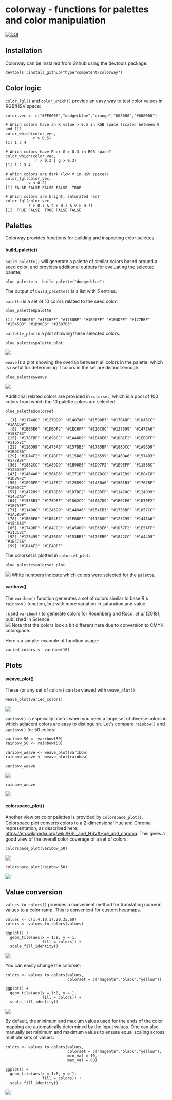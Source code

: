 # colorway - functions for palettes and color manipulation
[![DOI](https://zenodo.org/badge/183936596.svg)](https://zenodo.org/badge/latestdoi/183936596)

## Installation

Colorway can be installed from Github using the devtools package:
```
devtools::install_github("hypercompetent/colorway")
```

## Color logic

`color_lgl()` and `color_which()` provide an easy way to test color values in RGB/HSV space:
```
color_vec <- c("#FF0000","dodgerblue","orange","808080","#000000")

# Which colors have an R value > 0.5 in RGB space (scaled between 0 and 1)?
color_which(color_vec,
            r > 0.5)
[1] 1 3 4

# Which colors have R or G > 0.3 in RGB space?
color_which(color_vec,
             r > 0.3 | g > 0.3)
[1] 1 2 3 4

# Which colors are dark (low V in HSV space)?
color_lgl(color_vec,
          v < 0.2)
[1] FALSE FALSE FALSE FALSE  TRUE

# Which colors are bright, saturated red?
color_lgl(color_vec,
          r > 0.7 & s > 0.7 & v > 0.7)
[1]  TRUE FALSE  TRUE FALSE FALSE
```

## Palettes

Colorway provides functions for building and inspecting color palettes.


#### build_palette()

`build_palette()` will generate a palette of similar colors based around a seed color, and provides additional outputs for evaluating the selected palette:
```
blue_palette <- build_palette("dodgerblue")
```
The output of `build_palette()` is a list with 5 entries.

`palette` is a set of 10 colors related to the seed color:
```
blue_palette$palette

[1] "#1B6CE6" "#1EC6FF" "#175DBF" "#1E90FF" "#1E4DFF" "#177BBF" "#1545B3" "#1B90E6" "#1587B3"
```

`pallette_plot` is a plot showing these selected colors.
```
blue_palette$palette_plot
```
![](man/figures/palette_plot.png?raw=true)

`weave` is a plot showing the overlap between all colors in the palette, which is useful for determining if colors in the set are distinct enough.
```
blue_palette$weave
```
![](man/figures/weave_plot.png?raw=true)

Additional related colors are provided in `colorset`, which is a pool of 100 colors from which the 10 palette colors are selected:
```
blue_palette$colorset

  [1] "#11748C" "#127D99" "#1487A6" "#1590B3" "#179ABF" "#18A3CC" "#1AACD9"
  [8] "#1BB5E6" "#1DBDF2" "#1EC6FF" "#116C8C" "#127599" "#147EA6" "#1587B3"
 [15] "#178FBF" "#1898CC" "#1AA0D9" "#1BA8E6" "#1DB1F2" "#1EB9FF" "#11658C"
 [22] "#126D99" "#1475A6" "#157DB3" "#1785BF" "#188DCC" "#1A95D9" "#1B9CE6"
 [29] "#1DA4F2" "#1EABFF" "#115D8C" "#126599" "#146DA6" "#1574B3" "#177BBF"
 [36] "#1882CC" "#1A89D9" "#1B90E6" "#1D97F2" "#1E9EFF" "#11568C" "#125D99"
 [43] "#1464A6" "#156AB3" "#1771BF" "#1878CC" "#1A7ED9" "#1B84E6" "#1D8AF2"
 [50] "#1E90FF" "#114E8C" "#125599" "#145BA6" "#1561B3" "#1767BF" "#186DCC"
 [57] "#1A72D9" "#1B78E6" "#1D7DF2" "#1E83FF" "#11478C" "#124D99" "#1452A6"
 [64] "#1558B3" "#175DBF" "#1862CC" "#1A67D9" "#1B6CE6" "#1D70F2" "#1E75FF"
 [71] "#11408C" "#124599" "#1449A6" "#154EB3" "#1753BF" "#1857CC" "#1A5BD9"
 [78] "#1B60E6" "#1D64F2" "#1E68FF" "#11388C" "#123C99" "#1441A6" "#1545B3"
 [85] "#1749BF" "#184CCC" "#1A50D9" "#1B53E6" "#1D57F2" "#1E5AFF" "#11318C"
 [92] "#123499" "#1438A6" "#153BB3" "#173EBF" "#1842CC" "#1A44D9" "#1B47E6"
 [99] "#1D4AF2" "#1E4DFF"
```

The colorset is plotted in `colorset_plot`:
```
blue_palette$colorset_plot
```
![](man/figures/colorset_plot.png?raw=true)
White numbers indicate which colors were selected for the `palette`.

#### varibow()

The `varibow()` function generates a set of colors similar to base R's `rainbow()` function, but with more variation in saturation and value.

I used `varibow()` to generate colors for Rosenberg and Roco, *et al* (2018), published in Science:  
![](man/figures/varibow_figure_example.png?raw=true)
Note that the colors look a bit different here due to conversion to CMYK colorspace.

Here's a simpler example of function usage:
```
varied_colors <- varibow(10)
```

## Plots

#### weave_plot()

These (or any set of colors) can be viewed with `weave_plot()`:
```
weave_plot(varied_colors)
```
![](man/figures/varibow_plot.png?raw=true)

`varibow()` is especially useful when you need a large set of diverse colors in which adjacent colors are easy to distinguish. Let's compare `rainbow()` and `varibow()` for 50 colors:
```
varibow_50 <- varibow(50)
rainbow_50 <- rainbow(50)

varibow_weave <- weave_plot(varibow)
rainbow_weave <- weave_plot(rainbow)

varibow_weave
```
![](man/figures/varibow_50_weave.png?raw=true)


```
rainbow_weave
```
![](man/figures/rainbow_50_weave.png?raw=true)

#### colorspace_plot()

Another view on color palettes is provided by `colorspace_plot()`. Colorspace plot converts colors to a 2-dimensional Hue and Chroma representation, as described here: https://en.wikipedia.org/wiki/HSL_and_HSV#Hue_and_chroma. This gives a good view of the overall color coverage of a set of colors:
```
colorspace_plot(varibow_50)
```
![](man/figures/varibow_colorspace.png?raw=true)

```
colorspace_plot(rainbow_50)
```
![](man/figures/rainbow_colorspace.png?raw=true)



## Value conversion

`values_to_colors()` provides a convenient method for translating numeric values to a color ramp. This is convenient for custom heatmaps.
```
values <- c(1,4,10,17,20,35,60)
colors <- values_to_colors(values)

ggplot() +
  geom_tile(aes(x = 1:8, y = 1,
                fill = colors)) +
  scale_fill_identity()
```
![](man/figures/v2c_plot1.png?raw=true)

You can easily change the colorset:
```
colors <- values_to_colors(values,
                           colorset = c("magenta","black","yellow"))

ggplot() +
  geom_tile(aes(x = 1:8, y = 1,
                fill = colors)) +
  scale_fill_identity()
```
![](man/figures/v2c_plot2.png?raw=true)

By default, the minimum and maxium values used for the ends of the color mapping are automatically determined by the input values. One can also manually set minimum and maximum values to ensure equal scaling across multiple sets of values:
```
colors <- values_to_colors(values,
                           colorset = c("magenta","black","yellow"),
                           min_val = 10,
                           max_val = 80)

ggplot() +
  geom_tile(aes(x = 1:8, y = 1,
                fill = colors)) +
  scale_fill_identity()
```
![](man/figures/v2c_plot3.png?raw=true)

